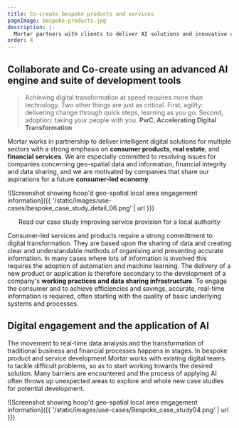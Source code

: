 ```yaml
---
title: Co-create bespoke products and services
pageImage: bespoke-products.jpg
description: |-
  Mortar partners with clients to deliver AI solutions and innovative user engagement alongside resolving data issues concerning compliance, security and identity.
order: 4
---
```


Collaborate and Co-create using an advanced AI engine and suite of development tools
-----------------------------------------------------------------------------------------------------

> Achieving digital transformation at speed requires more than technology. Two other things are just as critical. First, agility: delivering change through quick steps, learning as you go. Second, adoption: taking your people with you.
> **PwC, Accelerating Digital Transformation**

Mortar works in partnership to deliver intelligent digital solutions for multiple sectors with a strong emphasis on **consumer products**, **real estate**, and **financial services**. We are especially committed to resolving issues for companies concerning geo-spatial data and information, financial integrity and data sharing, and we are motivated by companies that share our aspirations for a future **consumer-led economy**.

![Screenshot showing hoop'd geo-spatial local area engagement information]({{ '/static/images/use-cases/bespoke_case_study_detail_06.png' | url }})
<div align="center">Read our case study improving service provision for a local authority
</div>

Consumer-led services and products require a strong committment to digital transformation. They are based upon the sharing of data and creating clear and understandable methods of organising and presenting accurate information. In many cases where lots of information is involved this requires the adoption of automation and machine learning. The delivery of a new product or application is therefore secondary to the development of a company's **working practices and data sharing infrastructure**. To engage the consumer and to achieve efficiencies and savings, accurate, real-time information is required, often starting with the quality of basic underlying systems and processes.

Digital engagement and the application of AI
-----------------------------------------------------------------------------------------------------

The movement to real-time data analysis and the transformation of traditional business and financial processes happens in stages. In bespoke product and service development Mortar works with existing digital teams to tackle difficult problems, so as to start working towards the desired solution. Many barriers are encountered and the process of applying AI often throws up unexpected areas to explore and whole new case studies for potential development.

![Screenshot showing hoop'd geo-spatial local area engagement information]({{ '/static/images/use-cases/Bespoke_case_study04.png' | url }})
